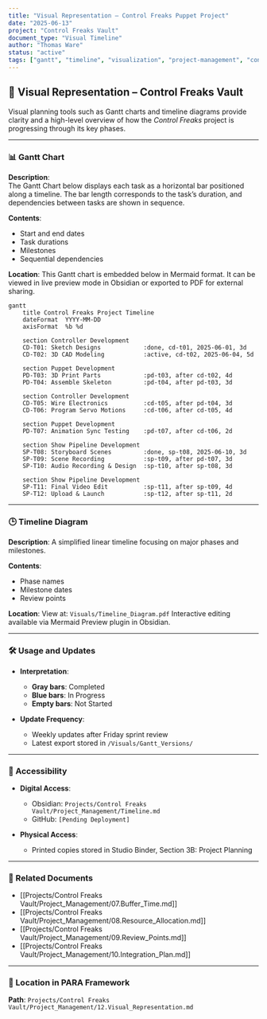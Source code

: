 ```yaml
---
title: "Visual Representation – Control Freaks Puppet Project"
date: "2025-06-13"
project: "Control Freaks Vault"
document_type: "Visual Timeline"
author: "Thomas Ware"
status: "active"
tags: ["gantt", "timeline", "visualization", "project-management", "control-freaks"]
---
```


## 📅 Visual Representation – Control Freaks Vault

Visual planning tools such as Gantt charts and timeline diagrams provide clarity and a high-level overview of how the *Control Freaks* project is progressing through its key phases.

---

### 📊 Gantt Chart

**Description**:  
The Gantt Chart below displays each task as a horizontal bar positioned along a timeline. The bar length corresponds to the task’s duration, and dependencies between tasks are shown in sequence.

**Contents**:
- Start and end dates
- Task durations
- Milestones
- Sequential dependencies

**Location**:
This Gantt chart is embedded below in Mermaid format. It can be viewed in live preview mode in Obsidian or exported to PDF for external sharing.

```mermaid
gantt
    title Control Freaks Project Timeline
    dateFormat  YYYY-MM-DD
    axisFormat  %b %d

    section Controller Development
    CD-T01: Sketch Designs            :done, cd-t01, 2025-06-01, 3d
    CD-T02: 3D CAD Modeling           :active, cd-t02, 2025-06-04, 5d

    section Puppet Development
    PD-T03: 3D Print Parts            :pd-t03, after cd-t02, 4d
    PD-T04: Assemble Skeleton         :pd-t04, after pd-t03, 3d

    section Controller Development
    CD-T05: Wire Electronics          :cd-t05, after pd-t04, 3d
    CD-T06: Program Servo Motions     :cd-t06, after cd-t05, 4d

    section Puppet Development
    PD-T07: Animation Sync Testing    :pd-t07, after cd-t06, 2d

    section Show Pipeline Development
    SP-T08: Storyboard Scenes         :done, sp-t08, 2025-06-10, 3d
    SP-T09: Scene Recording           :sp-t09, after pd-t07, 3d
    SP-T10: Audio Recording & Design  :sp-t10, after sp-t08, 3d

    section Show Pipeline Development
    SP-T11: Final Video Edit          :sp-t11, after sp-t09, 4d
    SP-T12: Upload & Launch           :sp-t12, after sp-t11, 2d
````

---

### 🕒 Timeline Diagram

**Description**:
A simplified linear timeline focusing on major phases and milestones.

**Contents**:

* Phase names
* Milestone dates
* Review points

**Location**:
View at: `Visuals/Timeline_Diagram.pdf`
Interactive editing available via Mermaid Preview plugin in Obsidian.

---

### 🛠️ Usage and Updates

* **Interpretation**:

  * **Gray bars**: Completed
  * **Blue bars**: In Progress
  * **Empty bars**: Not Started

* **Update Frequency**:

  * Weekly updates after Friday sprint review
  * Latest export stored in `/Visuals/Gantt_Versions/`

---

### 🔗 Accessibility

* **Digital Access**:

  * Obsidian: `Projects/Control Freaks Vault/Project_Management/Timeline.md`
  * GitHub: `[Pending Deployment]`

* **Physical Access**:

  * Printed copies stored in Studio Binder, Section 3B: Project Planning

---

### 🔗 Related Documents

* \[\[Projects/Control Freaks Vault/Project\_Management/07.Buffer\_Time.md]]
* \[\[Projects/Control Freaks Vault/Project\_Management/08.Resource\_Allocation.md]]
* \[\[Projects/Control Freaks Vault/Project\_Management/09.Review\_Points.md]]
* \[\[Projects/Control Freaks Vault/Project\_Management/10.Integration\_Plan.md]]

---

### 📁 Location in PARA Framework

**Path**: `Projects/Control Freaks Vault/Project_Management/12.Visual_Representation.md`



